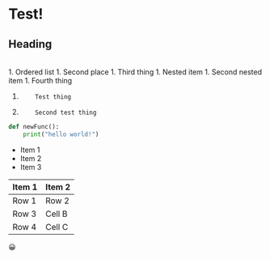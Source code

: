 # Test!

## Heading

<br/>
1.  Ordered list
1.  Second place
1.  Third thing
    1. Nested item
    1. Second nested item
1.  Fourth thing

1.         Test thing
1.         Second test thing

```python
def newFunc():
    print("hello world!")
```

- Item 1
- Item 2
- Item 3

| Item 1 | Item 2 |
| ------ | ------ |
| Row 1  | Row 2  |
| Row 3  | Cell B |
| Row 4  | Cell C |

:grinning:
